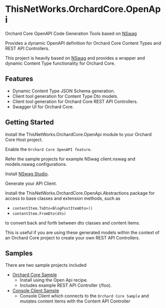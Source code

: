 # ThisNetWorks.OrchardCore.OpenApi
Orchard Core OpenAPI Code Generation Tools based on [NSwag](https://github.com/RicoSuter/NSwag)

Provides a dynamic OpenAPI definition for Orchard Core Content Types and REST API Controllers.

This project is heavily based on [NSwag](https://github.com/RicoSuter/NSwag) and provides a wrapper and dynamic Content Type
functionality for Orchard Core.

## Features

- Dynamic Content Type JSON Schema generation.
- Client tool generation for Content Type Dto models.
- Client tool generation for Orchard Core REST API Controllers.
- Swagger UI for Orchard Core.

## Getting Started

Install the ThisNetWorks.OrchardCore.OpenApi module to your Orchard Core Host project.

Enable the `Orchard Core OpenAPI feature`.

Refer the sample projects for example NSwag client.nswag and models.nswag configurations.

Install [NSwag Studio](https://github.com/RicoSuter/NSwag/releases).

Generate your API Client.

Install the ThisNetWorks.OrchardCore.OpenApi.Abstractions package for access to base classes
and extension methods, such as 
- `contentItem.ToDto<BlogPostItemDto>()`
- `contentItem.FromDto(dto)`

to convert back and forth between dto classes and content items.

This is useful if you are using these generated models within the context of an Orchard Core project
to create your own REST API Controllers.

## Samples

There are two sample projects included
- [Orchard Core Sample](https://github.com/ThisNetWorks/ThisNetWorks.OrchardCore.OpenApi/blob/master/src/samples/ThisNetWorks.OrchardCore.OpenApi.Sample)
  - Install using the Open Api recipe.
  - Includes example REST API Controller (/foo).
- [Console Client Sample](https://github.com/ThisNetWorks/ThisNetWorks.OrchardCore.OpenApi/blob/master/src/samples/ThisNetWorks.OrchardCore.OpenApi.ConsoleClient)
  - Console Client which connects to the `Orchard Core Sample` and mutates content items with the Content API Controller
  
